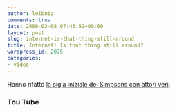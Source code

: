 ```yaml
---
author: leibniz
comments: true
date: 2006-03-08 07:45:52+00:00
layout: post
slug: internet-is-that-thing-still-around
title: Internet! Is that thing still around?
wordpress_id: 2075
categories:
- video
---
```


Hanno rifatto [la sigla iniziale dei Simpsons con attori veri](http://youtube.com/watch?v=49IDp76kjPw).


### Tou Tube
